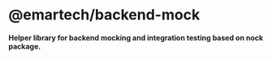 # @emartech/backend-mock

#### Helper library for backend mocking and integration testing based on nock package.
